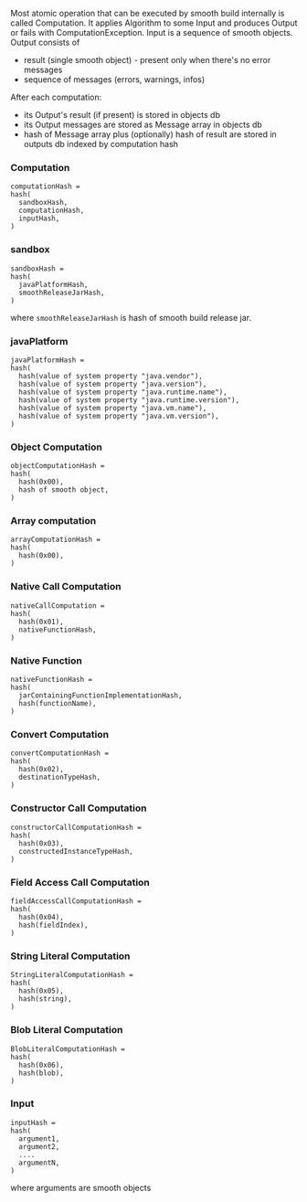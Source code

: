 Most atomic operation that can be executed by smooth build internally is called Computation.
It applies Algorithm to some Input and produces Output or fails with ComputationException.
Input is a sequence of smooth objects.
Output consists of
 - result (single smooth object) - present only when there's no error messages 
 - sequence of messages (errors, warnings, infos)

After each computation:
 - its Output's result (if present) is stored in objects db
 - its Output messages are stored as Message array in objects db
 - hash of Message array plus (optionally) hash of result are stored in outputs db indexed by 
 computation hash
 

### Computation


```
computationHash =
hash(
  sandboxHash,
  computationHash,
  inputHash,
)
```

### sandbox

```
sandboxHash =
hash(
  javaPlatformHash,
  smoothReleaseJarHash,
)
```

where `smoothReleaseJarHash` is hash of smooth build release jar.


### javaPlatform

```
javaPlatformHash =
hash(
  hash(value of system property "java.vendor"),
  hash(value of system property "java.version"),
  hash(value of system property "java.runtime.name"),
  hash(value of system property "java.runtime.version"),
  hash(value of system property "java.vm.name"),
  hash(value of system property "java.vm.version"),
)
```

### Object Computation

```
objectComputationHash =
hash(
  hash(0x00),
  hash of smooth object,
)
```

### Array computation

```
arrayComputationHash =
hash(
  hash(0x00),
)
```

### Native Call Computation

```
nativeCallComputation =
hash(
  hash(0x01),
  nativeFunctionHash,
)
```

### Native Function

```
nativeFunctionHash =
hash(
  jarContainingFunctionImplementationHash,
  hash(functionName),
)
```

### Convert Computation

```
convertComputationHash =
hash(
  hash(0x02),
  destinationTypeHash,
)
```

### Constructor Call Computation

```
constructorCallComputationHash =
hash(
  hash(0x03),
  constructedInstanceTypeHash,
)
```

### Field Access Call Computation

```
fieldAccessCallComputationHash =
hash(
  hash(0x04),
  hash(fieldIndex),
)
```

### String Literal Computation

```
StringLiteralComputationHash =
hash(
  hash(0x05),
  hash(string),
)
```

### Blob Literal Computation

```
BlobLiteralComputationHash =
hash(
  hash(0x06),
  hash(blob),
)
```

### Input

```
inputHash =
hash(
  argument1,
  argument2,
  ....
  argumentN,
)
```
where arguments are smooth objects
